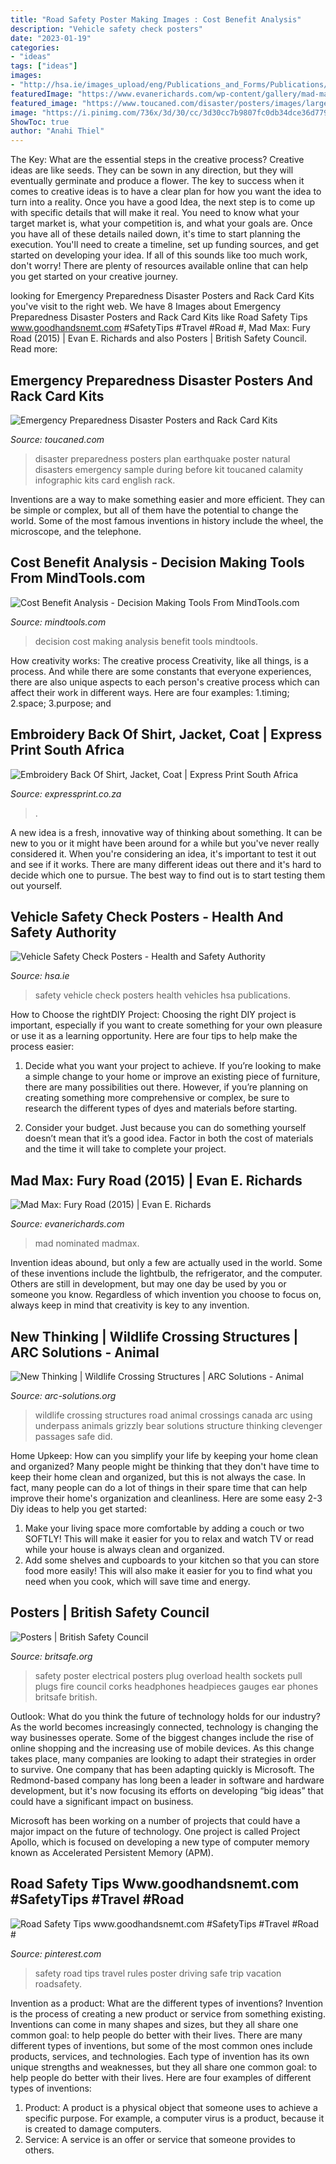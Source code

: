 ```yaml
---
title: "Road Safety Poster Making Images : Cost Benefit Analysis"
description: "Vehicle safety check posters"
date: "2023-01-19"
categories:
- "ideas"
tags: ["ideas"]
images:
- "http://hsa.ie/images_upload/eng/Publications_and_Forms/Publications/Work_Related_Vehicles/car_cover.jpg"
featuredImage: "https://www.evanerichards.com/wp-content/gallery/mad-max-fury-road/MadMax_067.jpg"
featured_image: "https://www.toucaned.com/disaster/posters/images/large/earthquakePrep.jpg"
image: "https://i.pinimg.com/736x/3d/30/cc/3d30cc7b9807fc0db34dce36d77931ca.jpg"
ShowToc: true
author: "Anahi Thiel"
---
```



The Key: What are the essential steps in the creative process?
Creative ideas are like seeds. They can be sown in any direction, but they will eventually germinate and produce a flower. The key to success when it comes to creative ideas is to have a clear plan for how you want the idea to turn into a reality. Once you have a good Idea, the next step is to come up with specific details that will make it real. You need to know what your target market is, what your competition is, and what your goals are. Once you have all of these details nailed down, it's time to start planning the execution. You'll need to create a timeline, set up funding sources, and get started on developing your idea. If all of this sounds like too much work, don't worry! There are plenty of resources available online that can help you get started on your creative journey.

	

		
looking for Emergency Preparedness Disaster Posters and Rack Card Kits you've visit to the right web. We have 8 Images about Emergency Preparedness Disaster Posters and Rack Card Kits like Road Safety Tips www.goodhandsnemt.com #SafetyTips #Travel #Road #, Mad Max: Fury Road (2015) | Evan E. Richards and also Posters | British Safety Council. Read more:
		
    
## Emergency Preparedness Disaster Posters And Rack Card Kits

<img loading=lazy src="https://www.toucaned.com/disaster/posters/images/large/earthquakePrep.jpg" onerror="this.onerror=null;this.src='https://tse1.mm.bing.net/th?id=OIP.eP2To41Jv1b0c9VQAQyw4AAAAA&amp;pid=15.1';" alt="Emergency Preparedness Disaster Posters and Rack Card Kits">

_Source: toucaned.com_

>disaster preparedness posters plan earthquake poster natural disasters emergency sample during before kit toucaned calamity infographic kits card english rack. 

	

Inventions are a way to make something easier and more efficient. They can be simple or complex, but all of them have the potential to change the world. Some of the most famous inventions in history include the wheel, the microscope, and the telephone.

    
## Cost Benefit Analysis - Decision Making Tools From MindTools.com

<img loading=lazy src="https://www.mindtools.com/media/Responsive-Images/Articles/Decision_Making/IS_19046733_Henrik5000_2x1.jpg" onerror="this.onerror=null;this.src='https://tse3.mm.bing.net/th?id=OIP.6asZbiF2ocIdk6nQA1oz-AHaDt&amp;pid=15.1';" alt="Cost Benefit Analysis - Decision Making Tools From MindTools.com">

_Source: mindtools.com_

>decision cost making analysis benefit tools mindtools. 

	

How creativity works: The creative process
Creativity, like all things, is a process. And while there are some constants that everyone experiences, there are also unique aspects to each person's creative process which can affect their work in different ways. Here are four examples: 1.timing; 2.space; 3.purpose; and 
    
## Embroidery Back Of Shirt, Jacket, Coat | Express Print South Africa

<img loading=lazy src="https://expressprint.co.za/wp-content/uploads/2020/01/express-print-87-262x300.jpg" onerror="this.onerror=null;this.src='https://tse2.mm.bing.net/th?id=OIP._jtixuVBDfmDCpst3VCcxQAAAA&amp;pid=15.1';" alt="Embroidery Back Of Shirt, Jacket, Coat | Express Print South Africa">

_Source: expressprint.co.za_

>. 

	

A new idea is a fresh, innovative way of thinking about something. It can be new to you or it might have been around for a while but you've never really considered it. When you're considering an idea, it's important to test it out and see if it works. There are many different ideas out there and it's hard to decide which one to pursue. The best way to find out is to start testing them out yourself.

    
## Vehicle Safety Check Posters - Health And Safety Authority

<img loading=lazy src="http://hsa.ie/images_upload/eng/Publications_and_Forms/Publications/Work_Related_Vehicles/car_cover.jpg" onerror="this.onerror=null;this.src='https://tse2.mm.bing.net/th?id=OIP.revbeeWOA7OSsT3tD__npAHaFD&amp;pid=15.1';" alt="Vehicle Safety Check Posters - Health and Safety Authority">

_Source: hsa.ie_

>safety vehicle check posters health vehicles hsa publications. 

	

How to Choose the rightDIY Project:
Choosing the right DIY project is important, especially if you want to create something for your own pleasure or use it as a learning opportunity. Here are four tips to help make the process easier:
1. Decide what you want your project to achieve. If you’re looking to make a simple change to your home or improve an existing piece of furniture, there are many possibilities out there. However, if you’re planning on creating something more comprehensive or complex, be sure to research the different types of dyes and materials before starting.

2. Consider your budget. Just because you can do something yourself doesn’t mean that it’s a good idea. Factor in both the cost of materials and the time it will take to complete your project.

    
## Mad Max: Fury Road (2015) | Evan E. Richards

<img loading=lazy src="https://www.evanerichards.com/wp-content/gallery/mad-max-fury-road/MadMax_067.jpg" onerror="this.onerror=null;this.src='https://tse4.mm.bing.net/th?id=OIP.anTAyCSOawHBmep0NnJtVwHaDF&amp;pid=15.1';" alt="Mad Max: Fury Road (2015) | Evan E. Richards">

_Source: evanerichards.com_

>mad nominated madmax. 

	

Invention ideas abound, but only a few are actually used in the world. Some of these inventions include the lightbulb, the refrigerator, and the computer. Others are still in development, but may one day be used by you or someone you know. Regardless of which invention you choose to focus on, always keep in mind that creativity is key to any invention.

    
## New Thinking | Wildlife Crossing Structures | ARC Solutions - Animal

<img loading=lazy src="http://arc-solutions.org/wp-content/uploads/2012/03/elk-using-underpass_Clevenger.jpg" onerror="this.onerror=null;this.src='https://tse2.mm.bing.net/th?id=OIP.Adi7LYM3nPnQBUguBiXyXgHaFj&amp;pid=15.1';" alt="New Thinking | Wildlife Crossing Structures | ARC Solutions - Animal">

_Source: arc-solutions.org_

>wildlife crossing structures road animal crossings canada arc using underpass animals grizzly bear solutions structure thinking clevenger passages safe did. 

	

Home Upkeep: How can you simplify your life by keeping your home clean and organized?
Many people might be thinking that they don't have time to keep their home clean and organized, but this is not always the case. In fact, many people can do a lot of things in their spare time that can help improve their home's organization and cleanliness. Here are some easy 2-3 Diy ideas to help you get started: 
1. Make your living space more comfortable by adding a couch or two SOFTLY! This will make it easier for you to relax and watch TV or read while your house is always clean and organized. 
2. Add some shelves and cupboards to your kitchen so that you can store food more easily! This will also make it easier for you to find what you need when you cook, which will save time and energy. 

    
## Posters | British Safety Council

<img loading=lazy src="https://www.britsafe.org/media/1525/pull-the-plug-electrical-safety-at-work.png" onerror="this.onerror=null;this.src='https://tse2.mm.bing.net/th?id=OIP.Wn-Ykc3hVVYlF7Hsu59OdAHaKe&amp;pid=15.1';" alt="Posters | British Safety Council">

_Source: britsafe.org_

>safety poster electrical posters plug overload health sockets pull plugs fire council corks headphones headpieces gauges ear phones britsafe british. 

	

Outlook: What do you think the future of technology holds for our industry?
As the world becomes increasingly connected, technology is changing the way businesses operate. Some of the biggest changes include the rise of online shopping and the increasing use of mobile devices. As this change takes place, many companies are looking to adapt their strategies in order to survive. 
One company that has been adapting quickly is Microsoft. The Redmond-based company has long been a leader in software and hardware development, but it's now focusing its efforts on developing “big ideas” that could have a significant impact on business. 

Microsoft has been working on a number of projects that could have a major impact on the future of technology. One project is called Project Apollo, which is focused on developing a new type of computer memory known as Accelerated Persistent Memory (APM).

    
## Road Safety Tips Www.goodhandsnemt.com #SafetyTips #Travel #Road #

<img loading=lazy src="https://i.pinimg.com/736x/3d/30/cc/3d30cc7b9807fc0db34dce36d77931ca.jpg" onerror="this.onerror=null;this.src='https://tse2.mm.bing.net/th?id=OIP.vvEY8EPPIijP6PJUfNNJeAHaNT&amp;pid=15.1';" alt="Road Safety Tips www.goodhandsnemt.com #SafetyTips #Travel #Road #">

_Source: pinterest.com_

>safety road tips travel rules poster driving safe trip vacation roadsafety. 

	

Invention as a product: What are the different types of inventions?
Invention is the process of creating a new product or service from something existing. Inventions can come in many shapes and sizes, but they all share one common goal: to help people do better with their lives. 
There are many different types of inventions, but some of the most common ones include products, services, and technologies. Each type of invention has its own unique strengths and weaknesses, but they all share one common goal: to help people do better with their lives. 
Here are four examples of different types of inventions: 
1) Product: A product is a physical object that someone uses to achieve a specific purpose. For example, a computer virus is a product, because it is created to damage computers. 
2) Service: A service is an offer or service that someone provides to others.

